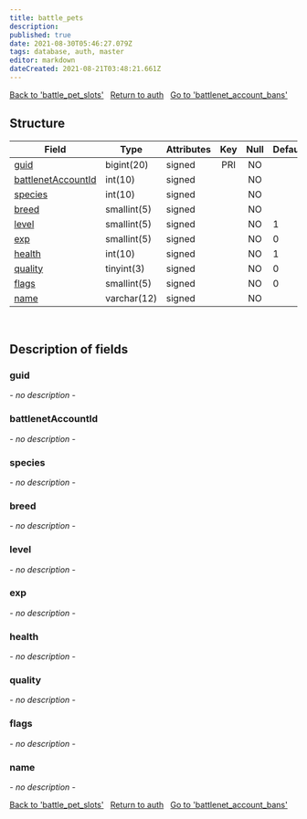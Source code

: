 ```yaml
---
title: battle_pets
description: 
published: true
date: 2021-08-30T05:46:27.079Z
tags: database, auth, master
editor: markdown
dateCreated: 2021-08-21T03:48:21.661Z
---
```


<a href="https://dev.trinitycore.info/en/database/master/auth/battle_pet_slots" class="mt-5 v-btn v-btn--depressed v-btn--flat v-btn--outlined theme--light v-size--default darkblue--text text--lighten-3"><span class="v-btn__content"><i aria-hidden="true" class="v-icon notranslate v-icon--left mdi mdi-arrow-left theme--light"></i><span>Back to 'battle_pet_slots'</span></span></a>&nbsp;&nbsp;&nbsp;<a href="https://dev.trinitycore.info/en/database/master/auth/home" class="mt-5 v-btn v-btn--depressed v-btn--flat v-btn--outlined theme--light v-size--default darkblue--text text--lighten-3"><span class="v-btn__content"><i aria-hidden="true" class="v-icon notranslate v-icon--left mdi mdi-home-outline theme--light"></i><span>Return to auth</span></span></a>&nbsp;&nbsp;&nbsp;<a href="https://dev.trinitycore.info/en/database/master/auth/battlenet_account_bans" class="mt-5 v-btn v-btn--depressed v-btn--flat v-btn--outlined theme--light v-size--default darkblue--text text--lighten-3"><span class="v-btn__content"><span>Go to 'battlenet_account_bans'</span><i aria-hidden="true" class="v-icon notranslate v-icon--right mdi mdi-arrow-right theme--light"></i></span></a>
## Structure

| Field | Type | Attributes | Key | Null | Default | Extra | Comment |
|---|---|---|:---:|:---:|---|---|---|
[guid](#guid) | bigint(20) | signed | PRI | NO |  |  |  |
[battlenetAccountId](#battlenetAccountId) | int(10) | signed |  | NO |  |  |  |
[species](#species) | int(10) | signed |  | NO |  |  |  |
[breed](#breed) | smallint(5) | signed |  | NO |  |  |  |
[level](#level) | smallint(5) | signed |  | NO | 1 |  |  |
[exp](#exp) | smallint(5) | signed |  | NO | 0 |  |  |
[health](#health) | int(10) | signed |  | NO | 1 |  |  |
[quality](#quality) | tinyint(3) | signed |  | NO | 0 |  |  |
[flags](#flags) | smallint(5) | signed |  | NO | 0 |  |  |
[name](#name) | varchar(12) | signed |  | NO |  |  |  |

&nbsp;
## Description of fields

### guid   
*- no description -*
&nbsp;
    
### battlenetAccountId  
*- no description -*
&nbsp;

### species
*- no description -*
&nbsp;

### breed
*- no description -*
&nbsp;

### level
*- no description -*
&nbsp;

### exp
*- no description -*
&nbsp;

### health
*- no description -*
&nbsp;

### quality
*- no description -*
&nbsp;

### flags
*- no description -*
&nbsp;

### name
*- no description -*
&nbsp;

<a href="https://dev.trinitycore.info/en/database/master/auth/battle_pet_slots" class="mt-5 v-btn v-btn--depressed v-btn--flat v-btn--outlined theme--light v-size--default darkblue--text text--lighten-3"><span class="v-btn__content"><i aria-hidden="true" class="v-icon notranslate v-icon--left mdi mdi-arrow-left theme--light"></i><span>Back to 'battle_pet_slots'</span></span></a>&nbsp;&nbsp;&nbsp;<a href="https://dev.trinitycore.info/en/database/master/auth/home" class="mt-5 v-btn v-btn--depressed v-btn--flat v-btn--outlined theme--light v-size--default darkblue--text text--lighten-3"><span class="v-btn__content"><i aria-hidden="true" class="v-icon notranslate v-icon--left mdi mdi-home-outline theme--light"></i><span>Return to auth</span></span></a>&nbsp;&nbsp;&nbsp;<a href="https://dev.trinitycore.info/en/database/master/auth/battlenet_account_bans" class="mt-5 v-btn v-btn--depressed v-btn--flat v-btn--outlined theme--light v-size--default darkblue--text text--lighten-3"><span class="v-btn__content"><span>Go to 'battlenet_account_bans'</span><i aria-hidden="true" class="v-icon notranslate v-icon--right mdi mdi-arrow-right theme--light"></i></span></a>